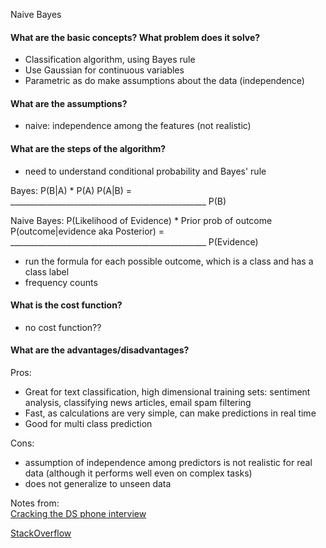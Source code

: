 Naive Bayes

#### What are the basic concepts? What problem does it solve?
- Classification algorithm, using Bayes rule
- Use Gaussian for continuous variables
- Parametric as do make assumptions about the data (independence)

#### What are the assumptions?
- naive: independence among the features (not realistic)

#### What are the steps of the algorithm?
- need to understand conditional probability and Bayes' rule

Bayes:
          P(B|A) * P(A)
P(A|B) = _________________________________________________
               P(B)

Naive Bayes:
                                    P(Likelihood of Evidence) * Prior prob of outcome
P(outcome|evidence aka Posterior) = _________________________________________________
                                     P(Evidence)

- run the formula for each possible outcome, which is a class and has a class label
- frequency counts

#### What is the cost function?
- no cost function??

#### What are the advantages/disadvantages?
Pros:
- Great for text classification, high dimensional training sets: sentiment analysis, classifying news articles, email spam filtering
- Fast, as calculations are very simple, can make predictions in real time
- Good for multi class prediction

Cons:
- assumption of independence among predictors is not realistic for real data (although it performs well even on complex tasks)
- does not generalize to unseen data


Notes from:  
[Cracking the DS phone interview](https://medium.com/@bruceyanghy/crack-the-machine-learning-phone-interview-guide-9e4dc316f65b)

[StackOverflow](https://stackoverflow.com/questions/10059594/a-simple-explanation-of-naive-bayes-classification)
